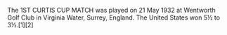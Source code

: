 The 1ST CURTIS CUP MATCH was played on 21 May 1932 at Wentworth Golf Club in Virginia Water, Surrey, England. The United States won 5½ to 3½.[1][2]
